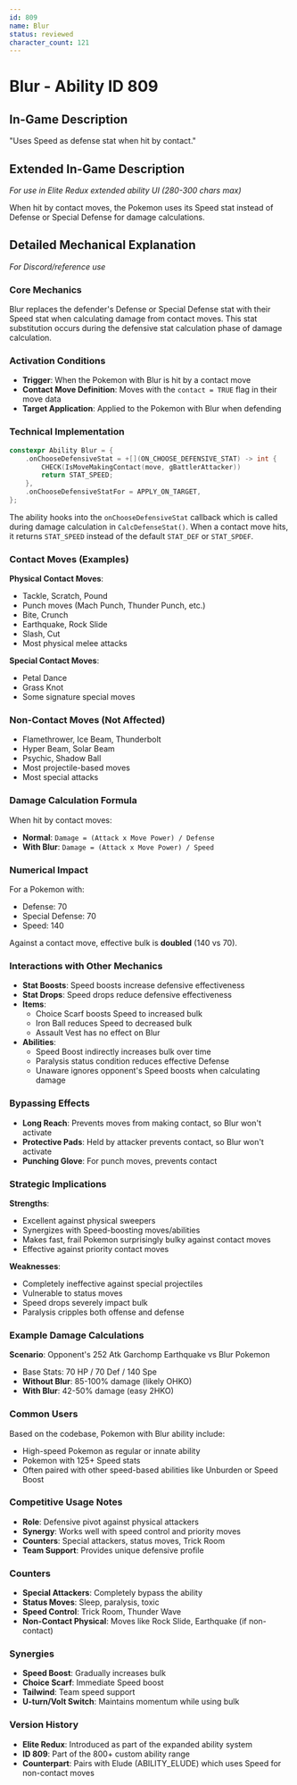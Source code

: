 ```yaml
---
id: 809
name: Blur
status: reviewed
character_count: 121
---
```


# Blur - Ability ID 809

## In-Game Description
"Uses Speed as defense stat when hit by contact."

## Extended In-Game Description
*For use in Elite Redux extended ability UI (280-300 chars max)*

When hit by contact moves, the Pokemon uses its Speed stat instead of Defense or Special Defense for damage calculations. 

## Detailed Mechanical Explanation
*For Discord/reference use*

### Core Mechanics
Blur replaces the defender's Defense or Special Defense stat with their Speed stat when calculating damage from contact moves. This stat substitution occurs during the defensive stat calculation phase of damage calculation.

### Activation Conditions
- **Trigger**: When the Pokemon with Blur is hit by a contact move
- **Contact Move Definition**: Moves with the `contact = TRUE` flag in their move data
- **Target Application**: Applied to the Pokemon with Blur when defending

### Technical Implementation
```cpp
constexpr Ability Blur = {
    .onChooseDefensiveStat = +[](ON_CHOOSE_DEFENSIVE_STAT) -> int {
        CHECK(IsMoveMakingContact(move, gBattlerAttacker))
        return STAT_SPEED;
    },
    .onChooseDefensiveStatFor = APPLY_ON_TARGET,
};
```

The ability hooks into the `onChooseDefensiveStat` callback which is called during damage calculation in `CalcDefenseStat()`. When a contact move hits, it returns `STAT_SPEED` instead of the default `STAT_DEF` or `STAT_SPDEF`.

### Contact Moves (Examples)
**Physical Contact Moves**:
- Tackle, Scratch, Pound
- Punch moves (Mach Punch, Thunder Punch, etc.)
- Bite, Crunch
- Earthquake, Rock Slide
- Slash, Cut
- Most physical melee attacks

**Special Contact Moves**:
- Petal Dance
- Grass Knot
- Some signature special moves

### Non-Contact Moves (Not Affected)
- Flamethrower, Ice Beam, Thunderbolt
- Hyper Beam, Solar Beam
- Psychic, Shadow Ball
- Most projectile-based moves
- Most special attacks

### Damage Calculation Formula
When hit by contact moves:
- **Normal**: `Damage = (Attack x Move Power) / Defense`
- **With Blur**: `Damage = (Attack x Move Power) / Speed`

### Numerical Impact
For a Pokemon with:
- Defense: 70
- Special Defense: 70  
- Speed: 140

Against a contact move, effective bulk is **doubled** (140 vs 70).

### Interactions with Other Mechanics
- **Stat Boosts**: Speed boosts increase defensive effectiveness
- **Stat Drops**: Speed drops reduce defensive effectiveness
- **Items**: 
  - Choice Scarf boosts Speed to increased bulk
  - Iron Ball reduces Speed to decreased bulk
  - Assault Vest has no effect on Blur
- **Abilities**:
  - Speed Boost indirectly increases bulk over time
  - Paralysis status condition reduces effective Defense
  - Unaware ignores opponent's Speed boosts when calculating damage

### Bypassing Effects
- **Long Reach**: Prevents moves from making contact, so Blur won't activate
- **Protective Pads**: Held by attacker prevents contact, so Blur won't activate
- **Punching Glove**: For punch moves, prevents contact

### Strategic Implications
**Strengths**:
- Excellent against physical sweepers
- Synergizes with Speed-boosting moves/abilities
- Makes fast, frail Pokemon surprisingly bulky against contact moves
- Effective against priority contact moves

**Weaknesses**:
- Completely ineffective against special projectiles
- Vulnerable to status moves
- Speed drops severely impact bulk
- Paralysis cripples both offense and defense

### Example Damage Calculations
**Scenario**: Opponent's 252 Atk Garchomp Earthquake vs Blur Pokemon
- Base Stats: 70 HP / 70 Def / 140 Spe
- **Without Blur**: 85-100% damage (likely OHKO)
- **With Blur**: 42-50% damage (easy 2HKO)

### Common Users
Based on the codebase, Pokemon with Blur ability include:
- High-speed Pokemon as regular or innate ability
- Pokemon with 125+ Speed stats
- Often paired with other speed-based abilities like Unburden or Speed Boost

### Competitive Usage Notes
- **Role**: Defensive pivot against physical attackers
- **Synergy**: Works well with speed control and priority moves
- **Counters**: Special attackers, status moves, Trick Room
- **Team Support**: Provides unique defensive profile

### Counters
- **Special Attackers**: Completely bypass the ability
- **Status Moves**: Sleep, paralysis, toxic
- **Speed Control**: Trick Room, Thunder Wave
- **Non-Contact Physical**: Moves like Rock Slide, Earthquake (if non-contact)

### Synergies
- **Speed Boost**: Gradually increases bulk
- **Choice Scarf**: Immediate Speed boost
- **Tailwind**: Team speed support
- **U-turn/Volt Switch**: Maintains momentum while using bulk

### Version History
- **Elite Redux**: Introduced as part of the expanded ability system
- **ID 809**: Part of the 800+ custom ability range
- **Counterpart**: Pairs with Elude (ABILITY_ELUDE) which uses Speed for non-contact moves